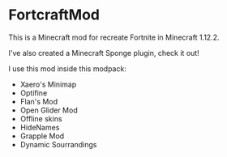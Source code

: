 # FortcraftMod

This is a Minecraft mod for recreate Fortnite in Minecraft 1.12.2.

I've also created a Minecraft Sponge plugin, check it out!

I use this mod inside this modpack:

* Xaero's Minimap
* Optifine
* Flan's Mod
* Open Glider Mod
* Offline skins
* HideNames
* Grapple Mod
* Dynamic Sourrandings
